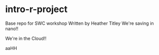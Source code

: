 # intro-r-project
Base repo for SWC workshop
Written by Heather Titley
We're saving in nano!!


We're in the Cloud!! 

aaHH
